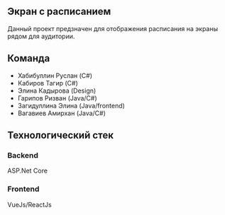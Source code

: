 ## Экран с расписанием
Данный проект предзначен для отображения расписания на экраны рядом для аудитории.

## Команда
- Хабибуллин Руслан (C#)
- Кабиров Тагир (C#)
- Элина Кадырова (Design)
- Гарипов Ризван (Java/C#)
- Загидуллина Элина (Java/frontend)
- Вагавиев Амирхан (Java/C#)

## Технологический стек
### Backend
ASP.Net Core

### Frontend
VueJs/ReactJs